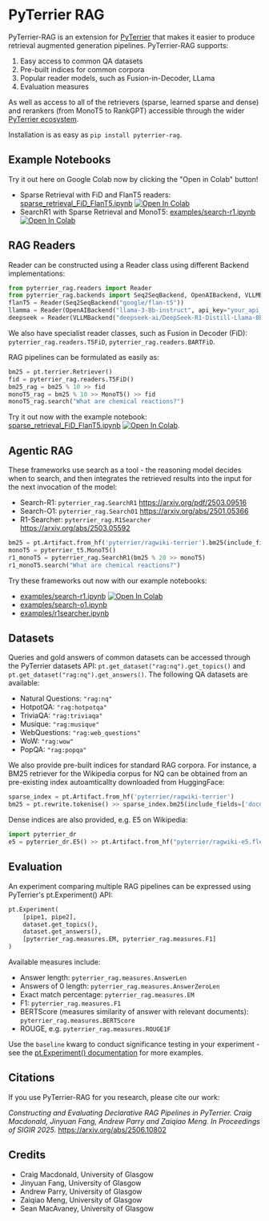 # PyTerrier RAG

PyTerrier-RAG is an extension for [PyTerrier](https://github.com/terrier-org/pyterrier) that makes it easier to produce retrieval augmented generation pipelines. PyTerrier-RAG supports:
1. Easy access to common QA datasets
2. Pre-built indices for common corpora
3. Popular reader models, such as Fusion-in-Decoder, LLama
4. Evaluation measures

As well as access to all of the retrievers (sparse, learned sparse and dense) and rerankers (from MonoT5 to RankGPT) accessible through the wider [PyTerrier ecosystem](https://pyterrier.readthedocs.io/en/latest/).

Installation is as easy as `pip install pyterrier-rag`.

## Example Notebooks
Try it out here on Google Colab now by clicking the "Open in Colab" button!
- Sparse Retrieval with FiD and FlanT5 readers: [sparse_retrieval_FiD_FlanT5.ipynb](https://github.com/terrierteam/pyterrier_rag/blob/main/examples/nq/sparse_retrieval_FiD_FlanT5.ipynb) [![Open In Colab](https://colab.research.google.com/assets/colab-badge.svg)](https://colab.research.google.com/github/terrierteam/pyterrier_rag/blob/main/examples/nq/sparse_retrieval_FiD_FlanT5.ipynb)
- SearchR1 with Sparse Retrieval and MonoT5: [examples/search-r1.ipynb](https://github.com/terrierteam/pyterrier_rag/blob/main/examples/search-r1.ipynb) [![Open In Colab](https://colab.research.google.com/assets/colab-badge.svg)](https://colab.research.google.com/github/terrierteam/pyterrier_rag/blob/main/examples/search-r1.ipynb) 

## RAG Readers

Reader can be constructed using a Reader class using different Backend implementations:
```python
from pyterrier_rag.readers import Reader
from pyterrier_rag.backends import Seq2SeqBackend, OpenAIBackend, VLLMBackend
flanT5 = Reader(Seq2SeqBackend("google/flan-t5"))
llamma = Reader(OpenAIBackend("llama-3-8b-instruct", api_key="your_api_key", base_url="your_api_url"))
deepseek = Reader(VLLMBackend("deepseek-ai/DeepSeek-R1-Distill-Llama-8B"))
```

We also have specialist reader classes, such as Fusion in Decoder (FiD): `pyterrier_rag.readers.T5FiD`, `pyterrier_rag.readers.BARTFiD`.

RAG pipelines can be formulated as easily as:

```python
bm25 = pt.terrier.Retriever()
fid = pyterrier_rag.readers.T5FiD()
bm25_rag = bm25 % 10 >> fid 
monoT5_rag = bm25 % 10 >> MonoT5() >> fid 
monoT5_rag.search("What are chemical reactions?")
```

Try it out now with the example notebook: [sparse_retrieval_FiD_FlanT5.ipynb](https://github.com/terrierteam/pyterrier_rag/blob/main/examples/nq/sparse_retrieval_FiD_FlanT5.ipynb) [![Open In Colab](https://colab.research.google.com/assets/colab-badge.svg)](https://colab.research.google.com/github/terrierteam/pyterrier_rag/blob/main/examples/nq/sparse_retrieval_FiD_FlanT5.ipynb).

## Agentic RAG

These frameworks use search as a tool - the reasoning model decides when to search, and then integrates the retrieved results into the input for the next invocation of the model:
 - Search-R1: `pyterrier_rag.SearchR1` https://arxiv.org/pdf/2503.09516
 - Search-O1: `pyterrier_rag.SearchO1` https://arxiv.org/abs/2501.05366
 - R1-Searcher: `pyterrier_rag.R1Searcher` https://arxiv.org/abs/2503.05592

```python
bm25 = pt.Artifact.from_hf('pyterrier/ragwiki-terrier').bm25(include_fields=['docno', 'text', 'title'])
monoT5 = pyterrier_t5.MonoT5()
r1_monoT5 = pyterrier_rag.SearchR1(bm25 % 20 >> monoT5)
r1_monoT5.search("What are chemical reactions?")
```

Try these frameworks out now with our example notebooks: 
 - [examples/search-r1.ipynb](https://github.com/terrierteam/pyterrier_rag/blob/main/examples/search-r1.ipynb) [![Open In Colab](https://colab.research.google.com/assets/colab-badge.svg)](https://colab.research.google.com/github/terrierteam/pyterrier_rag/blob/main/examples/search-r1.ipynb)
 - [examples/search-o1.ipynb](https://github.com/terrierteam/pyterrier_rag/blob/main/examples/search-o1.ipynb)
 - [examples/r1searcher.ipynb](https://github.com/terrierteam/pyterrier_rag/blob/main/examples/r1searcher.ipynb)


## Datasets

Queries and gold answers of common datasets can be accessed through the PyTerrier datasets API: `pt.get_dataset("rag:nq").get_topics()` and `pt.get_dataset("rag:nq").get_answers()`. The following QA datasets are available:

 - Natural Questions: `"rag:nq"`
 - HotpotQA: `"rag:hotpotqa"`
 - TriviaQA: `"rag:triviaqa"`
 - Musique: `"rag:musique"`
 - WebQuestions: `"rag:web_questions"`
 - WoW: `"rag:wow"`
 - PopQA: `"rag:popqa"`

We also provide pre-built indices for standard RAG corpora. For instance, a BM25 retriever for the Wikipedia corpus for NQ can be obtained from an pre-existing index autoamticallty downloaded from HuggingFace:

```python
sparse_index = pt.Artifact.from_hf('pyterrier/ragwiki-terrier')
bm25 = pt.rewrite.tokenise() >> sparse_index.bm25(include_fields=['docno', 'text', 'title']) >> pt.rewrite.reset()
```

Dense indices are also provided, e.g. E5 on Wikipedia:
```python
import pyterrier_dr
e5 = pyterrier_dr.E5() >> pt.Artifact.from_hf("pyterrier/ragwiki-e5.flex") >> sparse_index.text_loader(['docno', 'title', 'text'])
```

## Evaluation

An experiment comparing multiple RAG pipelines can be expressed using PyTerrier's pt.Experiment() API:

```python
pt.Experiment(
    [pipe1, pipe2],
    dataset.get_topics(),
    dataset.get_answers(),
    [pyterrier_rag.measures.EM, pyterrier_rag.measures.F1]
)
```

Available measures include:
 - Answer length: `pyterrier_rag.measures.AnswerLen`
 - Answers of 0 length: `pyterrier_rag.measures.AnswerZeroLen`
 - Exact match percentage: `pyterrier_rag.measures.EM`
 - F1: `pyterrier_rag.measures.F1`
 - BERTScore (measures similarity of answer with relevant documents): `pyterrier_rag.measures.BERTScore`
 - ROUGE, e.g. `pyterrier_rag.measures.ROUGE1F`

Use the `baseline` kwarg to conduct significance testing in your experiment - see the [pt.Experiment() documentation](https://pyterrier.readthedocs.io/en/latest/experiments.html) for more examples.

## Citations

If you use PyTerrier-RAG for you research, please cite our work:

_Constructing and Evaluating Declarative RAG Pipelines in PyTerrier. Craig Macdonald, Jinyuan Fang, Andrew Parry and Zaiqiao Meng. In Proceedings of SIGIR 2025._ https://arxiv.org/abs/2506.10802


## Credits
 - Craig Macdonald, University of Glasgow
 - Jinyuan Fang, University of Glasgow
 - Andrew Parry, University of Glasgow
 - Zaiqiao Meng, University of Glasgow
 - Sean MacAvaney, University of Glasgow
